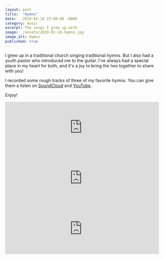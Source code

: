```yaml
---
layout: post
title:  "Hymns"
date:   2019-01-18 23:00:00 -0800
category: music
excerpt: The songs I grew up with
image:  /assets/2019-01-18-hymns.jpg
image_alt: Hymns
published: true
---
```


I grew up in a traditional church singing traditional hymns. But I also had a youth pastor who introduced me to the guitar. I've always had a special place in my heart for both, and it's a joy to bring the two together to share with you!

I recorded some rough tracks of three of my favorite hymns. You can give them a listen on <a href="https://soundcloud.com/jeffdoolittle/sets/hymns" target="_blank">SoundCloud</a> and <a href="https://www.youtube.com/playlist?list=PLPYkyQO5Bq3SiQqejGFvAdPqsTIqnIqeT" target="_blank">YouTube</a>. 

Enjoy!

<iframe width="100%" height="166" scrolling="no" frameborder="no" allow="autoplay" src="https://w.soundcloud.com/player/?url=https%3A//api.soundcloud.com/tracks/561318189&color=%23ff5500&auto_play=false&hide_related=false&show_comments=true&show_user=true&show_reposts=false&show_teaser=true"></iframe>

<iframe width="100%" height="166" scrolling="no" frameborder="no" allow="autoplay" src="https://w.soundcloud.com/player/?url=https%3A//api.soundcloud.com/tracks/561316839&color=%23ff5500&auto_play=false&hide_related=false&show_comments=true&show_user=true&show_reposts=false&show_teaser=true"></iframe>

<iframe width="100%" height="166" scrolling="no" frameborder="no" allow="autoplay" src="https://w.soundcloud.com/player/?url=https%3A//api.soundcloud.com/tracks/561309909&color=%23ff5500&auto_play=false&hide_related=false&show_comments=true&show_user=true&show_reposts=false&show_teaser=true"></iframe>
